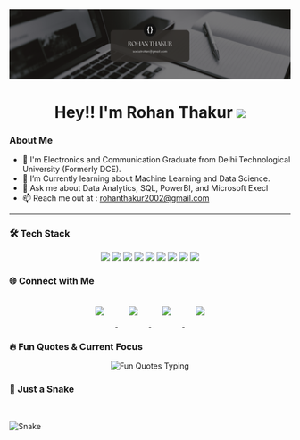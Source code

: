 <img src="https://raw.githubusercontent.com/rohanxthakur/rohanxthakur/refs/heads/main/ROHAN.png"/>
 
 <!----Intro---->
 
<h1 align="center"> Hey!! I'm Rohan Thakur <img src="https://raw.githubusercontent.com/MartinHeinz/MartinHeinz/master/wave.gif" width="30px"></h1>

### About Me
- 📖 I'm Electronics and Communication Graduate from Delhi Technological University (Formerly DCE).
- 🌱 I’m Currently learning about Machine Learning and Data Science.
- 💬 Ask me about Data Analytics, SQL, PowerBI, and Microsoft Execl
- 📫 Reach me out at : rohanthakur2002@gmail.com
<hr>

<!---Intro End--->

<!-----Skills---->
### 🛠 Tech Stack

<p align="center">
  <img src="https://img.shields.io/badge/HTML5-E34F26?style=for-the-badge&logo=html5&logoColor=white" />
  <img src="https://img.shields.io/badge/CSS3-1572B6?style=for-the-badge&logo=css3&logoColor=white" />
  <img src="https://img.shields.io/badge/Python-61DAFB?style=for-the-badge&logo=python&logoColor=black" />
  <img src="https://img.shields.io/badge/Git-F05032?style=for-the-badge&logo=git&logoColor=white" />
  <img src="https://img.shields.io/badge/GitHub-181717?style=for-the-badge&logo=github&logoColor=white" />
  <img src="https://img.shields.io/badge/Postman-FF6C37?style=for-the-badge&logo=postman&logoColor=white" />
  <img src="https://img.shields.io/badge/VS_Code-0078D4?style=for-the-badge&logo=visual-studio-code&logoColor=white" />
  <img src="https://img.shields.io/badge/PowerBI-C16716?style=for-the-badge" />
  <img src="https://img.shields.io/badge/SQL-0078D4?style=for-the-badge&logo=mysql&logoColor=white" />
</p>

### 🌐 Connect with Me

<p align="center">
  <!-- LinkedIn -->
  <a href="https://www.linkedin.com/in/rohanthakur05" target="_blank">
    <img src="https://img.shields.io/badge/LinkedIn-0A66C2?style=for-the-badge&logo=linkedin&logoColor=white" height="65" style="margin: 20px; transform: scale(1); transition: transform 0.3s ease-in-out;" onmouseover="this.style.transform='scale(1.15)'" onmouseout="this.style.transform='scale(1)'" />
  </a>

  <!-- Twitter -->
  <a href="https://x.com" target="_blank">
    <img src="https://img.shields.io/badge/Twitter-1DA1F2?style=for-the-badge&logo=twitter&logoColor=white" height="65" style="margin: 20px; transform: scale(1); transition: transform 0.3s ease-in-out;" onmouseover="this.style.transform='scale(1.15)'" onmouseout="this.style.transform='scale(1)'" />
  </a>

  <!-- GitHub -->
  <a href="https://github.com/rohanxthakur" target="_blank">
    <img src="https://img.shields.io/badge/GitHub-181717?style=for-the-badge&logo=github&logoColor=white" height="65" style="margin: 20px; transform: scale(1); transition: transform 0.3s ease-in-out;" onmouseover="this.style.transform='scale(1.15)'" onmouseout="this.style.transform='scale(1)'" />
  </a>

  <!-- Email -->
  <a href="mailto:rohanthakur2002@gmail.com" target="_blank">
    <img src="https://img.shields.io/badge/Email-D14836?style=for-the-badge&logo=gmail&logoColor=white" height="65" style="margin: 20px; transform: scale(1); transition: transform 0.3s ease-in-out;" onmouseover="this.style.transform='scale(1.15)'" onmouseout="this.style.transform='scale(1)'" />
  </a>
</p>


### 🔥 Fun Quotes & Current Focus

<p align="center">
  <img src="https://readme-typing-svg.herokuapp.com?font=Fira+Code&size=24&pause=1000&color=FF5733&width=600&lines=%22Code+is+like+humor...%22;%22When+you+have+to+explain+it,+it's+bad.%22;%22Currently+Learning:+ML%22" alt="Fun Quotes Typing"/>
</p>

<!-----------Dino game and Snake-------->



### 🐍 Just a Snake  

 <br>

![Snake](https://user-images.githubusercontent.com/96336775/182021699-2259529a-dcbd-4efb-b9cc-10dc78f3fa24.svg)

<!-----------Dino game and Snake end-------->

<!-------------Connect with me-------------->

<!---
<h2 align="center"> Connect With me <img src = "https://raw.githubusercontent.com/ShahriarShafin/ShahriarShafin/main/Assets/handshake.gif" height="30px"/></h2>
<p align="center">
<a href = "https://www.linkedin.com/in/kartikkc397/" target="_blank"><img src="https://img.icons8.com/fluent/48/000000/linkedin.png"/></a>
<a href = "https://twitter.com/kartikkc_397" target="_blank"><img src="https://img.icons8.com/fluent/48/000000/twitter.png"/></a>
<a href = "https://www.instagram.com/kartikkc397/" target="_blank"><img src="https://img.icons8.com/fluent/48/000000/instagram-new.png"/></a>
<a href = "https://www.github.com/kartikkc/" target="_blank"><img src="https://img.icons8.com/fluent/48/000000/github.png"/></a>
<a href = "mailto:kartikkc95@gmail.com" target="_blank"><img src="https://img.icons8.com/fluent/48/000000/gmail.png"/></a>
</p>--->

<!-------------Connect with me End-------------->

<!--End---->
